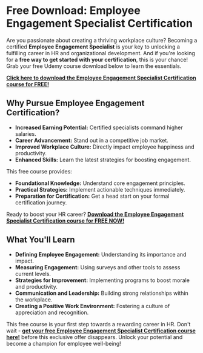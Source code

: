 # Free Download: Employee Engagement Specialist Certification

Are you passionate about creating a thriving workplace culture? Becoming a certified **Employee Engagement Specialist** is your key to unlocking a fulfilling career in HR and organizational development. And if you're looking for a **free way to get started with your certification**, this is your chance! Grab your free Udemy course download below to learn the essentials.

[**Click here to download the Employee Engagement Specialist Certification course for FREE!**](https://udemywork.com/employee-engagement-specialist-certification)

## Why Pursue Employee Engagement Certification?

*   **Increased Earning Potential:** Certified specialists command higher salaries.
*   **Career Advancement:** Stand out in a competitive job market.
*   **Improved Workplace Culture:** Directly impact employee happiness and productivity.
*   **Enhanced Skills:** Learn the latest strategies for boosting engagement.

This free course provides:

*   **Foundational Knowledge:** Understand core engagement principles.
*   **Practical Strategies:** Implement actionable techniques immediately.
*   **Preparation for Certification:** Get a head start on your formal certification journey.

Ready to boost your HR career? **[Download the Employee Engagement Specialist Certification course for FREE NOW!](https://udemywork.com/employee-engagement-specialist-certification)**

## What You'll Learn

*   **Defining Employee Engagement:** Understanding its importance and impact.
*   **Measuring Engagement:** Using surveys and other tools to assess current levels.
*   **Strategies for Improvement:** Implementing programs to boost morale and productivity.
*   **Communication and Leadership:** Building strong relationships within the workplace.
*   **Creating a Positive Work Environment:** Fostering a culture of appreciation and recognition.

This free course is your first step towards a rewarding career in HR. Don't wait - **[get your free Employee Engagement Specialist Certification course here!](https://udemywork.com/employee-engagement-specialist-certification)** before this exclusive offer disappears. Unlock your potential and become a champion for employee well-being!
